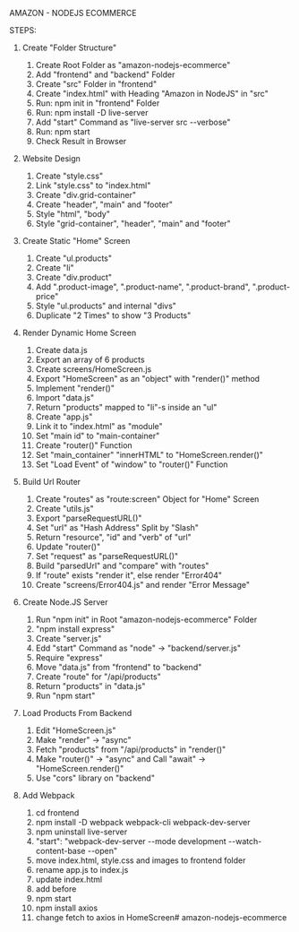 AMAZON - NODEJS ECOMMERCE


STEPS:


1. Create "Folder Structure"
   1. Create Root Folder as "amazon-nodejs-ecommerce"
   2. Add "frontend" and "backend" Folder
   3. Create "src" Folder in "frontend"
   4. Create "index.html" with Heading "Amazon in NodeJS" in "src"
   5. Run: npm init in "frontend" Folder
   6. Run: npm install -D live-server
   7. Add "start" Command as "live-server src --verbose"
   8. Run: npm start
   9. Check Result in Browser




2. Website Design
   1. Create "style.css"
   2. Link "style.css" to "index.html"
   3. Create "div.grid-container"
   4. Create "header", "main" and "footer"
   5. Style "html", "body"
   6. Style "grid-container", "header", "main" and "footer"


3. Create Static "Home" Screen
   1. Create "ul.products"
   2. Create "li"
   3. Create "div.product"
   4. Add ".product-image", ".product-name", ".product-brand", ".product-price"
   5. Style "ul.products" and internal "divs"
   6. Duplicate "2 Times" to show "3 Products"


4. Render Dynamic Home Screen
   1. Create data.js
   2. Export an array of 6 products
   3. Create screens/HomeScreen.js
   4. Export "HomeScreen" as an "object" with "render()" method
   5. Implement "render()"
   6. Import "data.js"
   7. Return "products" mapped to "li"-s inside an "ul"
   8. Create "app.js"
   9. Link it to "index.html" as "module"
   10. Set "main id" to "main-container"
   11. Create "router()" Function
   12. Set "main_container" "innerHTML" to "HomeScreen.render()"
   13. Set "Load Event" of "window" to "router()" Function


5. Build Url Router
   1. Create "routes" as "route:screen" Object for "Home" Screen
   2. Create "utils.js"
   3. Export "parseRequestURL()"
   4. Set "url" as "Hash Address" Split by "Slash"
   5. Return "resource", "id" and "verb" of "url"
   6. Update "router()"
   7. Set "request" as "parseRequestURL()"
   8. Build "parsedUrl" and "compare" with "routes"
   9. If "route" exists "render it", else render "Error404"
   10. Create "screens/Error404.js" and render "Error Message"


6. Create Node.JS Server
   1. Run "npm init" in Root "amazon-nodejs-ecommerce" Folder
   2. "npm install express"
   3. Create "server.js"
   4. Edd "start" Command as "node" → "backend/server.js"
   5. Require "express"
   6. Move "data.js" from "frontend" to "backend"
   7. Create "route" for "/api/products"
   8. Return "products" in "data.js"
   9. Run "npm start"


7. Load Products From Backend
   1. Edit "HomeScreen.js"
   2. Make "render" → "async"
   3. Fetch "products" from "/api/products" in "render()"
   4. Make "router()" → "async" and Call "await" → "HomeScreen.render()"
   5. Use "cors" library on "backend"


8. Add Webpack
   1. cd frontend
   2. npm install -D webpack webpack-cli webpack-dev-server
   3. npm uninstall live-server
   4. "start": "webpack-dev-server --mode development --watch-content-base --open"
   5. move index.html, style.css and images to frontend folder
   6. rename app.js to index.js
   7. update index.html
   8. add <script src="main.js"></script> before </body>
   9. npm start
   10. npm install axios
   11. change fetch to axios in HomeScreen# amazon-nodejs-ecommerce
